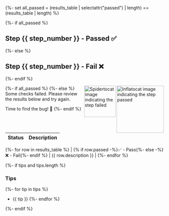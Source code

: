 {%- set all_passed = (results_table | selectattr("passed") | length) == (results_table | length) %}

{%- if all_passed %}

## Step {{ step_number }} - Passed ✅

{%- else %}

## Step {{ step_number }} - Fail ❌

{%- endif %}

{%- if all_passed %}
<img src="https://octodex.github.com/images/inflatocat.png" align="right" height="150px" alt="Inflatocat image indicating the step passed" />
{%- else %}
<img src="https://octodex.github.com/images/spidertocat.png" align="right" height="100px" alt="Spidertocat image indicating the step failed" />
Some checks failed. Please review the results below and try again.

Time to find the bug! 🤔
{%- endif %}

| Status | Description |
| ------ | ----------- |

{%- for row in results_table %}
| {% if row.passed -%}✅ - Pass{%- else -%}❌ - Fail{%- endif %} | {{ row.description }} |
{%- endfor %}

{%- if tips and tips.length %}

### Tips

{%- for tip in tips %}

- {{ tip }}
  {%- endfor %}

{%- endif %}
